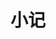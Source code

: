 ---
title: 小记
description: 生活的碎片和感悟
image:

# Badge style
style:
    background: "#2a9d8f"
    color: "#fff"
---